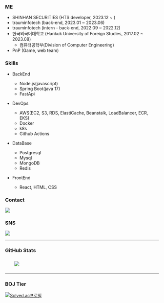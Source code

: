 ### ME
- SHINHAN SECURITIES (HTS developer, 2023.12 ~ )
- trauminfotech (back-end, 2023.01 ~ 2023.06)
- trauminfotech (intern - back-end, 2022.09 ~ 2022.12)
- 한국외국어대학교 (Hankuk University of Foreign Studies, 2017.02 ~ 2023.08)
  - 컴퓨터공학부(Division of Computer Engineering)
- PnP (Game, web team)

### Skills
- BackEnd
  - Node.js(javascript)
  - Spring Boot(java 17)
  - FastApi

- DevOps 
  - AWS(EC2, S3, RDS, ElastiCache, Beanstalk, LoadBalancer, ECR, EKS)
  - Docker
  - k8s
  - Github Actions

- DataBase
  - Postgresql
  - Mysql
  - MongoDB
  - Redis

- FrontEnd
  - React, HTML, CSS

### Contact
<a href="mailto:epiclog@naver.com" target="_blank"><img src="https://img.shields.io/badge/Naver-01DF01?style=flat-square&logo=naver&logoColor=white"/></a>

### SNS
<a href="https://velog.io/@kimhaech" target="_blank"><img src="https://img.shields.io/badge/Tech Blog-11B48A?style=flat-square&logo=vimeo&logoColor=white"/></a>
</a>

<hr>

### GitHub Stats
<img src="https://github-readme-stats.vercel.app/api?username=kimhaech&show_icons=true&theme=tokyonight&count_private=true&include_all_commits=true" style="height: auto; margin-left: 20px; margin-right: 20px; padding: 10px;"/>

<hr>

### BOJ Tier
[![Solved.ac프로필](http://mazassumnida.wtf/api/v2/generate_badge?boj=epiclog)](https://solved.ac/epiclog)
